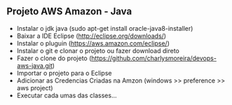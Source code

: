 ## Projeto AWS Amazon - Java
* Instalar o jdk java (sudo apt-get install oracle-java8-installer)
* Baixar a IDE Eclipse (http://eclipse.org/downloads/)
* Instalar o pluguin (https://aws.amazon.com/eclipse/)
* Instalar o git e clonar o projeto ou fazer download direto
* Fazer o clone do projeto (https://github.com/charlysmoreira/devops-aws-java.git)
* Importar o projeto para o Eclipse
* Adicionar as Credencias Criadas na Amzon (windows >> preference >> aws project)
* Executar cada umas das classes...
